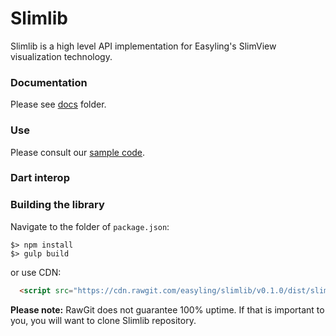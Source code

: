 # Slimlib

Slimlib is a high level API implementation for Easyling's SlimView visualization technology.

### Documentation

Please see [docs](docs/slimlib.md) folder.

### Use

Please consult our [sample code](./sample).

### Dart interop

###  Building the library

Navigate to the folder of `package.json`:
```
$> npm install
$> gulp build
```

or use CDN:

```html
  <script src="https://cdn.rawgit.com/easyling/slimlib/v0.1.0/dist/slimlib.js"></script>
```

**Please note:** RawGit does not guarantee 100% uptime. If that is important to you, you
will want to clone Slimlib repository.